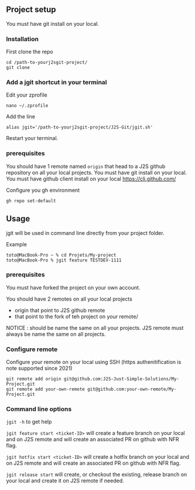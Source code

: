 ## Project setup
You must have git install on your local.

### Installation
First clone the repo
```
cd /path-to-yourj2sgit-project/
git clone 
```

### Add a jgit shortcut in your terminal
Edit your zprofile
```
nano ~/.zprofile
```

Add the line
```
alias jgit='/path-to-yourj2sgit-project/J2S-Git/jgit.sh'
```

Restart your terminal.

### prerequisites
You should have 1 remote named `origin` that head to a J2S github repository on all your local projects.
You must have git install on your local.
You must have github client install on your local https://cli.github.com/

Configure you gh environment
```
gh repo set-default
```

## Usage
jgit will be used in command line directly from your project folder.

Example
```
toto@MacBook-Pro ~ % cd Projets/My-project 
toto@MacBook-Pro % jgit feature TESTDEV-1111
```

### prerequisites
You must have forked the project on your own account.

You should have 2 remotes on all your local projects
* origin that point to J2S github remote
* <your-own-remote> that point to the fork of teh project on your remote/


NOTICE : 
<your-own-remote> should be name the same on all your projects.
J2S remote must always be name the same on all projects.

### Configure remote
Configure your remote on your local using SSH (https authenitification is note supported since 2021)
```
git remote add origin git@github.com:J2S-Just-Simple-Solutions/My-Project.git
git remote add your-own-remote git@github.com:your-own-remote/My-Project.git
```

### Command line options
`jgit -h` to get help

`jgit feature start <ticket-ID>` will create a feature branch on your local and on J2S remote and will create an associated PR on github with NFR flag.

`jgit hotfix start <ticket-ID>` will create a hotfix branch on your local and on J2S remote and will create an associated PR on github with NFR flag.

`jgit release start` will create, or checkout the existing, release branch on your local and create it on J2S remote if needed.

